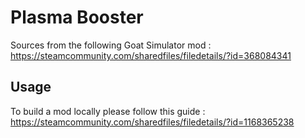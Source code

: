 # Plasma Booster

Sources from the following Goat Simulator mod : https://steamcommunity.com/sharedfiles/filedetails/?id=368084341

## Usage

To build a mod locally please follow this guide : https://steamcommunity.com/sharedfiles/filedetails/?id=1168365238